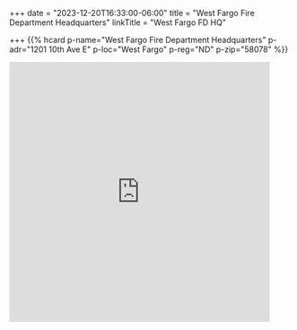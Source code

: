 +++
date = "2023-12-20T16:33:00-06:00"
title = "West Fargo Fire Department Headquarters"
linkTitle = "West Fargo FD HQ"

+++
<span class="genericon genericon-location"></span>
{{% hcard p-name="West Fargo Fire Department Headquarters" p-adr="1201 10th Ave E" p-loc="West Fargo" p-reg="ND" p-zip="58078" %}}

<iframe src="https://www.google.com/maps/embed?pb=!1m18!1m12!1m3!1d2727.8755232957515!2d-96.88265655872614!3d46.865821971251655!2m3!1f0!2f0!3f0!3m2!1i1024!2i768!4f13.1!3m3!1m2!1s0x52c8cb4c0d386d31%3A0xcd7564cb5eda3ab3!2s1201%2010th%20Ave%20E%2C%20West%20Fargo%2C%20ND%2058078!5e0!3m2!1sen!2sus!4v1703111762835!5m2!1sen!2sus" width="464" height="464" style="border:0;" allowfullscreen="" loading="lazy" referrerpolicy="no-referrer-when-downgrade"></iframe>
